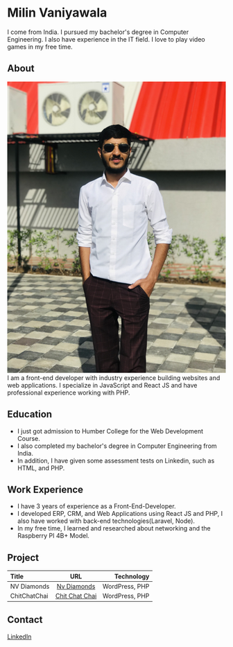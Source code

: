 # Milin Vaniyawala

I come from India. I pursued my bachelor's degree in Computer Engineering. I also have experience in the IT field. I love to play video games in my free time.

## About

![Me](/_readme/milin-vaniyawala.jpg)
I am a front-end developer with industry experience building websites and web applications. I specialize in JavaScript and React JS and have professional experience working with PHP.

## Education

- I just got admission to Humber College for the Web Development Course.
- I also completed my bachelor's degree in Computer Engineering from India.
- In addition, I have given some assessment tests on Linkedin, such as HTML, and PHP.

## Work Experience

- I have 3 years of experience as a Front-End-Developer.
- I developed ERP, CRM, and Web Applications using React JS and PHP, I also have worked with back-end technologies(Laravel, Node).
- In my free time, I learned and researched about networking and the Raspberry PI 4B+ Model.

## Project

| Title        |                      URL                       |     Technology |
| :----------- | :--------------------------------------------: | -------------: |
| NV Diamonds  |     [Nv Diamonds](https://nvdiamonds.in/)      | WordPress, PHP |
| ChitChatChai | [Chit Chat Chai](https://www.chitchatchai.in/) | WordPress, PHP |

## Contact

[LinkedIn](https://www.linkedin.com/in/milin-vaniyawala-510aa7141/)
